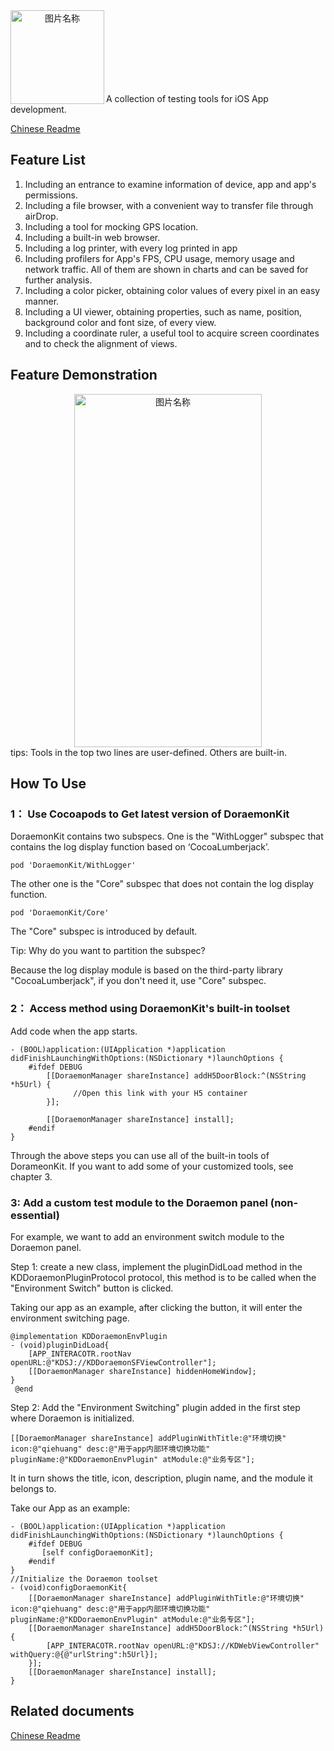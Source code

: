 <div  align="center">    
 <img src="https://javer.oss-cn-shanghai.aliyuncs.com/doraemon/github/DoraemonKit_github.png" width = "150" height = "150" alt="图片名称" align=left />
</div>

<br/>
<br/>
<br/>
<br/>
<br/>
<br/>
<br/>

A collection of testing tools for iOS App development.

[Chinese Readme](https://github.com/didi/DoraemonKit/blob/master/Doc/ChineseReadme.md)

## Feature List

1. Including an entrance to examine information of device, app and app's permissions.
2. Including a file browser, with a convenient way to transfer file through airDrop.
3. Including a tool for mocking GPS location.
4. Including a built-in web browser.
5. Including a log printer, with every log printed in app
6. Including profilers for App's FPS, CPU usage, memory usage and network traffic. All of them are shown in charts and can be saved for further analysis.
7. Including a color picker, obtaining color values of every pixel in an easy manner.
8. Including a UI viewer, obtaining properties, such as name, position, background color and font size, of every view.
9. Including a coordinate ruler, a useful tool to acquire screen coordinates and to check the alignment of views.

## Feature Demonstration
<div  align="center">    
 <img src="https://javer.oss-cn-shanghai.aliyuncs.com/doraemon/github/DoraemonPanel.jpeg" width = "300" height = "565" alt="图片名称" align=center />
</div>
tips: Tools in the top two lines are user-defined. Others are built-in.

## How To Use
### 1： Use Cocoapods to Get latest version of DoraemonKit

DoraemonKit contains two subspecs.
One is the "WithLogger" subspec that contains the log display  function based on ‘CocoaLumberjack’.

```
pod 'DoraemonKit/WithLogger'
```

The other one is the "Core" subspec that does not contain the log display function.

```
pod 'DoraemonKit/Core'
```

The "Core" subspec is introduced by default.

Tip: Why do you want to partition the subspec?

Because the log display module is based on the third-party library "CocoaLumberjack", if you don't need it, use "Core" subspec.

### 2： Access method using DoraemonKit's built-in toolset
Add code when the app starts.

```
- (BOOL)application:(UIApplication *)application didFinishLaunchingWithOptions:(NSDictionary *)launchOptions {
    #ifdef DEBUG
        [[DoraemonManager shareInstance] addH5DoorBlock:^(NSString *h5Url) {
              //Open this link with your H5 container
        }];

        [[DoraemonManager shareInstance] install];
    #endif
}
```

  Through the above steps you can use all of the built-in tools of DorameonKit. If you want to add some of your customized tools, see chapter 3.
  
### 3: Add a custom test module to the Doraemon panel (non-essential)
For example, we want to add an environment switch module to the Doraemon panel.

Step 1: create a new class, implement the pluginDidLoad method in the KDDoraemonPluginProtocol protocol, this method is to be called when the "Environment Switch" button is clicked.

Taking our app as an example, after clicking the button, it will enter the environment switching page.

```
@implementation KDDoraemonEnvPlugin
- (void)pluginDidLoad{
    [APP_INTERACOTR.rootNav openURL:@"KDSJ://KDDoraemonSFViewController"];
    [[DoraemonManager shareInstance] hiddenHomeWindow];
}
 @end
```
 
Step 2: Add the "Environment Switching" plugin added in the first step where Doraemon is initialized.


```
[[DoraemonManager shareInstance] addPluginWithTitle:@"环境切换" icon:@"qiehuang" desc:@"用于app内部环境切换功能" pluginName:@"KDDoraemonEnvPlugin" atModule:@"业务专区"];
```

It in turn shows the title, icon, description, plugin name, and the module it belongs to.

Take our App as an example:

```
- (BOOL)application:(UIApplication *)application didFinishLaunchingWithOptions:(NSDictionary *)launchOptions {
    #ifdef DEBUG
       [self configDoraemonKit];
    #endif
}
//Initialize the Doraemon toolset
- (void)configDoraemonKit{
    [[DoraemonManager shareInstance] addPluginWithTitle:@"环境切换" icon:@"qiehuang" desc:@"用于app内部环境切换功能" pluginName:@"KDDoraemonEnvPlugin" atModule:@"业务专区"];
    [[DoraemonManager shareInstance] addH5DoorBlock:^(NSString *h5Url) {
        [APP_INTERACOTR.rootNav openURL:@"KDSJ://KDWebViewController" withQuery:@{@"urlString":h5Url}];
    }];
    [[DoraemonManager shareInstance] install];
}
```

## Related documents

[Chinese Readme](https://github.com/didi/DoraemonKit/blob/master/Doc/ChineseReadme.md)




